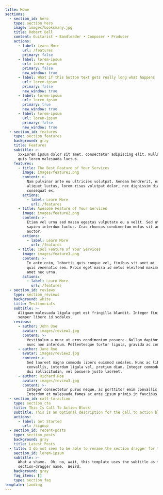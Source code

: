 ```yaml
---
title: Home
sections:
  - section_id: hero
    type: section_hero
    image: images/booksmany.jpg
    title: Robert Bell
    content: Guitarist • Bandleader • Composer • Producer
    actions:
      - label: Learn More
        url: /features
        primary: false
      - label: lorem-ipsum
        url: lorem-ipsum
        primary: false
        new_window: true
      - label: What if this button text gets really long what happens
        url: lorem-ipsum
        primary: false
        new_window: true
      - label: lorem-ipsum
        url: lorem-ipsum
        primary: true
        new_window: true
      - label: lorem-ipsum
        url: lorem-ipsum
        primary: false
        new_window: true
  - section_id: features
    type: section_features
    background: gray
    title: Features
    subtitle: >-
      xxxLorem ipsum dolor sit amet, consectetur adipiscing elit. Nullam a metus
      quis lorem malesuada luctus.
    features:
      - title: The Best Feature of Your Services
        image: images/feature1.png
        content: >-
          Nam pulvinar ante eu ultricies volutpat. Aenean hendrerit, eros sed
          aliquet luctus, lorem risus volutpat dolor, nec dignissim diam neque
          consequat ex.
        actions:
          - label: Learn More
            url: /features
      - title: Awesome Feature of Your Services
        image: images/feature2.png
        content: >-
          Etiam vel urna sed massa egestas vulputate eu a velit. Sed ut nisl nec
          sapien interdum luctus. Cras rhoncus condimentum metus sit amet
          auctor.
        actions:
          - label: Learn More
            url: /features
      - title: Cool Feature of Your Services
        image: images/feature3.png
        content: >-
          In ante enim, lobortis quis congue vel, finibus sit amet mi. Aenean
          quis venenatis sem. Proin eget massa id metus eleifend maximus sit
          amet nec urna.
        actions:
          - label: Learn More
            url: /features
  - section_id: reviews
    type: section_reviews
    background: white
    title: Testimonials
    subtitle: >-
      Aliquam malesuada ligula eget est fringilla blandit. Integer finibus
      semper libero id sodales. 
    reviews:
      - author: John Doe
        avatar: images/review1.jpg
        content: >-
          Vestibulum a nunc ut eros condimentum posuere. Nullam dapibus quis
          nunc non interdum. Pellentesque tortor ligula, gravida ac commodo eu.
      - author: Jane Roe
        avatar: images/review2.jpg
        content: >-
          Sed laoreet magna commodo libero euismod sodales. Nunc ac libero
          convallis, interdum ligula vel, pretium diam. Integer commodo sem at
          dui sollicitudin, vel posuere justo laoreet.
      - author: Richard Roe
        avatar: images/review3.jpg
        content: >-
          Integer consectetur purus neque, ac porttitor enim convallis vitae.
          Interdum et malesuada fames ac ante ipsum primis in faucibus.
  - section_id: call-to-action
    type: section_cta
    title: This Is Call To Action Block!
    subtitle: This is an optional description for the call to action block.
    actions:
      - label: Get Started
        url: /signup
  - section_id: recent-posts
    type: section_posts
    background: gray
    title: Latest Posts
  - title: I do not seem to be able to rename the section dragger for this FAQ
    section_id: lorem-ipsum
    subtitle: >-
      What a shame.  Oh, no, wait, this template uses the subtitle as the
      section-dragger name.  Weird.
    background: gray
    faq_items: []
    type: section_faq
template: landing
---
```

